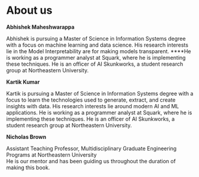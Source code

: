 # About us

**Abhishek Maheshwarappa**

  
Abhishek is pursuing a Master of Science in Information Systems degree with a focus on machine learning and data science. His research interests lie in the Model Interpretability are for making models transparent. ****He is working as a programmer analyst at Squark, where he is implementing these techniques. He is an officer of AI Skunkworks, a student research group at Northeastern University.

**Kartik Kumar** 

  
Kartik is pursuing a Master of Science in Information Systems degree with a focus to learn the technologies used to generate, extract, and create insights with data. His research interests lie around modern AI and ML applications. He is working as a programmer analyst at Squark, where he is implementing these techniques. He is an officer of AI Skunkworks, a student research group at Northeastern University.

**Nicholas Brown** 

Assistant Teaching Professor, Multidisciplinary Graduate Engineering Programs at Northeastern University   
He is our mentor and has been guiding us throughout the duration of making this book.


